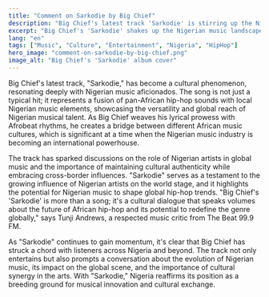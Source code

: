 ```yaml
---
title: "Comment on Sarkodie by Big Chief"
description: "Big Chief's latest track 'Sarkodie' is stirring up the Nigerian music scene."
excerpt: "Big Chief's 'Sarkodie' shakes up the Nigerian music landscape."
lang: "en"
tags: ["Music", "Culture", "Entertainment", "Nigeria", "HipHop"]
hero_image: "comment-on-sarkodie-by-big-chief.png"
image_alt: "Big Chief's 'Sarkodie' album cover"
---
```


Big Chief's latest track, "Sarkodie," has become a cultural phenomenon, resonating deeply with Nigerian music aficionados. The song is not just a typical hit; it represents a fusion of pan-African hip-hop sounds with local Nigerian music elements, showcasing the versatility and global reach of Nigerian musical talent. As Big Chief weaves his lyrical prowess with Afrobeat rhythms, he creates a bridge between different African music cultures, which is significant at a time when the Nigerian music industry is becoming an international powerhouse.

The track has sparked discussions on the role of Nigerian artists in global music and the importance of maintaining cultural authenticity while embracing cross-border influences. "Sarkodie" serves as a testament to the growing influence of Nigerian artists on the world stage, and it highlights the potential for Nigerian music to shape global hip-hop trends. "Big Chief's 'Sarkodie' is more than a song; it's a cultural dialogue that speaks volumes about the future of African hip-hop and its potential to redefine the genre globally," says Tunji Andrews, a respected music critic from The Beat 99.9 FM.

As "Sarkodie" continues to gain momentum, it's clear that Big Chief has struck a chord with listeners across Nigeria and beyond. The track not only entertains but also prompts a conversation about the evolution of Nigerian music, its impact on the global scene, and the importance of cultural synergy in the arts. With "Sarkodie," Nigeria reaffirms its position as a breeding ground for musical innovation and cultural exchange.